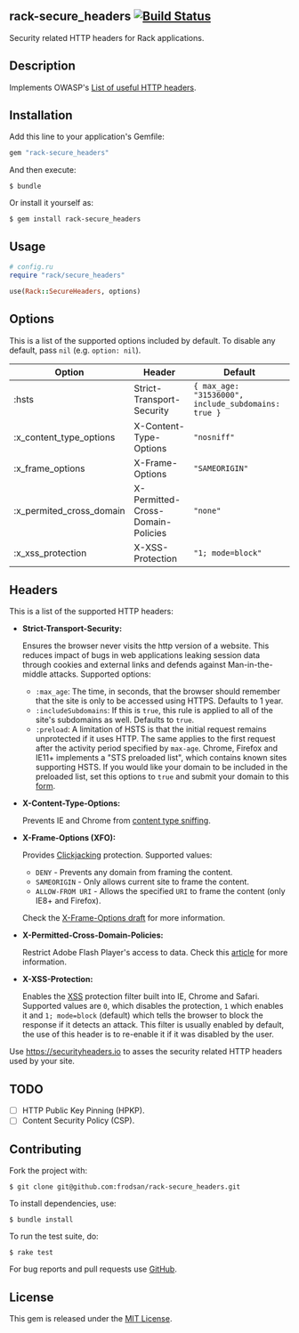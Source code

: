 rack-secure_headers [![Build Status](https://travis-ci.org/frodsan/rack-secure_headers.svg)](https://travis-ci.org/frodsan/rack-secure_headers)
-------------------

Security related HTTP headers for Rack applications.

Description
-----------

Implements OWASP's [List of useful HTTP headers][owasp].

Installation
------------

Add this line to your application's Gemfile:

```ruby
gem "rack-secure_headers"
```

And then execute:

```
$ bundle
```

Or install it yourself as:

```
$ gem install rack-secure_headers
```

Usage
-----

```ruby
# config.ru
require "rack/secure_headers"

use(Rack::SecureHeaders, options)
```

Options
-------

This is a list of the supported options included by default.
To disable any default, pass `nil` (e.g. `option: nil`).

| Option                             | Header                            | Default                                             |
| ---------------------------------- | --------------------------------- | --------------------------------------------------- |
| :hsts                              | Strict-Transport-Security         | `{ max_age: "31536000", include_subdomains: true }` |
| :x_content_type_options            | X-Content-Type-Options            | `"nosniff"`                                         |
| :x_frame_options                   | X-Frame-Options                   | `"SAMEORIGIN"`                                      |
| :x_permited_cross_domain           | X-Permitted-Cross-Domain-Policies | `"none"`                                            |
| :x_xss_protection                  | X-XSS-Protection                  | `"1; mode=block"`                                   |

Headers
-------

This is a list of the supported HTTP headers:

* **Strict-Transport-Security:**

  Ensures the browser never visits the http version of a website.
  This reduces impact of bugs in web applications leaking session
  data through cookies and external links and defends against
  Man-in-the-middle attacks. Supported options:

  * `:max_age`: The time, in seconds, that the browser should remember that
    the site is only to be accessed using HTTPS. Defaults to 1 year.
  * `:includeSubdomains`: If this is `true`, this rule is applied to all
    of the site's subdomains as well. Defaults to `true`.
  * `:preload`: A limitation of HSTS is that the initial request remains
    unprotected if it uses HTTP. The same applies to the first request
    after the activity period specified by `max-age`. Chrome, Firefox and
    IE11+ implements a "STS preloaded list", which contains known sites
    supporting HSTS. If you would like your domain to be included in the
    preloaded list, set this options to `true` and submit your domain to
    this [form][hsts-form].

* **X-Content-Type-Options:**

  Prevents IE and Chrome from [content type sniffing][mime-sniffing].

* **X-Frame-Options (XFO):**

  Provides [Clickjacking][clickjacking] protection. Supported values:

  * `DENY` - Prevents any domain from framing the content.
  * `SAMEORIGIN` - Only allows current site to frame the content.
  * `ALLOW-FROM URI` - Allows the specified `URI` to frame the content
    (only IE8+ and Firefox).

  Check the [X-Frame-Options draft][x-frame-options] for more information.

* **X-Permitted-Cross-Domain-Policies:**

  Restrict Adobe Flash Player's access to data. Check this [article][pcdp]
  for more information.

* **X-XSS-Protection:**

  Enables the [XSS][xss] protection filter built into IE, Chrome and Safari.
  Supported values are `0`, which disables the protection, `1` which enables
  it and `1; mode=block` (default) which tells the browser to block the
  response if it detects an attack. This filter is usually enabled by default,
  the use of this header is to re-enable it if it was disabled by the user.

Use <https://securityheaders.io> to asses the security related HTTP
headers used by your site.

TODO
----

- [ ] HTTP Public Key Pinning (HPKP).
- [ ] Content Security Policy (CSP).

Contributing
------------

Fork the project with:

```
$ git clone git@github.com:frodsan/rack-secure_headers.git
```

To install dependencies, use:

```
$ bundle install
```

To run the test suite, do:

```
$ rake test
```

For bug reports and pull requests use [GitHub][issues].

License
-------

This gem is released under the [MIT License][mit].

[clickjacking]: https://www.owasp.org/index.php/Clickjacking
[hsts-form]: https://hstspreload.appspot.com/
[issues]: https://github.com/frodsan/rack-secure_headers/issues
[mime-sniffing]: https://msdn.microsoft.com/library/gg622941(v=vs.85).aspx
[mit]: http://www.opensource.org/licenses/MIT
[owasp]: https://www.owasp.org/index.php/List_of_useful_HTTP_headers
[pcdp]: https://www.adobe.com/devnet/adobe-media-server/articles/cross-domain-xml-for-streaming.html
[xss]: https://www.owasp.org/index.php/Cross-site_Scripting_(XSS)
[x-frame-options]: https://tools.ietf.org/html/draft-ietf-websec-x-frame-options-02
